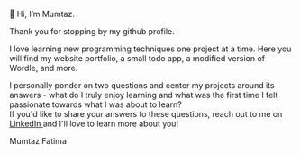 👋 Hi, I’m Mumtaz. <br>

Thank you for stopping by my github profile. <br>

I love learning new programming techniques one project at a time. Here you will find my website portfolio, a small todo app, a modified version of Wordle, and more. <br>

I personally ponder on two questions and center my projects around its answers - what do I truly enjoy learning and what was the first time I felt passionate towards what I was about to learn? 
<br> If you'd like to share your answers to these questions, reach out to me on <a href = "https://www.linkedin.com/in/mumtazf/"> LinkedIn </a> and I'll love to learn more about you! 

<!---
mumtazf/mumtazf is a ✨ special ✨ repository because its `README.md` (this file) appears on your GitHub profile.
You can click the Preview link to take a look at your changes.
--->
<body>Mumtaz Fatima</body>

